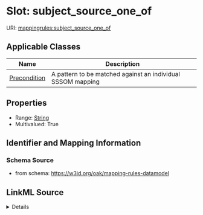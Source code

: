 # Slot: subject_source_one_of

URI: [mappingrules:subject_source_one_of](https://w3id.org/oak/mapping-rules-datamodel/subject_source_one_of)



<!-- no inheritance hierarchy -->




## Applicable Classes

| Name | Description |
| --- | --- |
[Precondition](Precondition.md) | A pattern to be matched against an individual SSSOM mapping






## Properties

* Range: [String](String.md)
* Multivalued: True








## Identifier and Mapping Information







### Schema Source


* from schema: https://w3id.org/oak/mapping-rules-datamodel




## LinkML Source

<details>
```yaml
name: subject_source_one_of
from_schema: https://w3id.org/oak/mapping-rules-datamodel
rank: 1000
multivalued: true
alias: subject_source_one_of
owner: Precondition
domain_of:
- Precondition
range: string

```
</details>